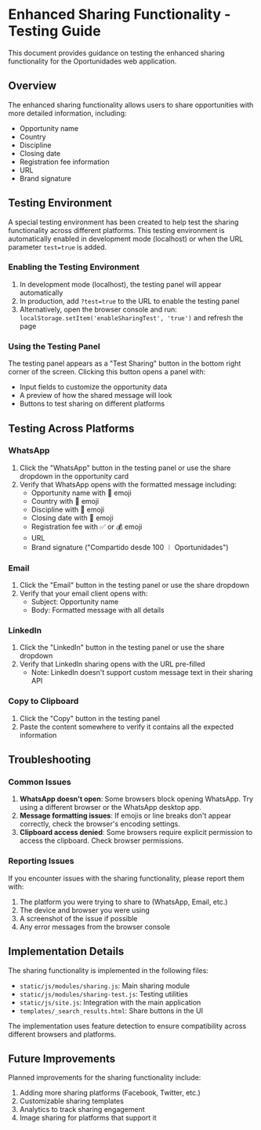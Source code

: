 # Enhanced Sharing Functionality - Testing Guide

This document provides guidance on testing the enhanced sharing functionality for the Oportunidades web application.

## Overview

The enhanced sharing functionality allows users to share opportunities with more detailed information, including:

- Opportunity name
- Country
- Discipline
- Closing date
- Registration fee information
- URL
- Brand signature

## Testing Environment

A special testing environment has been created to help test the sharing functionality across different platforms. This testing environment is automatically enabled in development mode (localhost) or when the URL parameter `test=true` is added.

### Enabling the Testing Environment

1. In development mode (localhost), the testing panel will appear automatically
2. In production, add `?test=true` to the URL to enable the testing panel
3. Alternatively, open the browser console and run: `localStorage.setItem('enableSharingTest', 'true')` and refresh the page

### Using the Testing Panel

The testing panel appears as a "Test Sharing" button in the bottom right corner of the screen. Clicking this button opens a panel with:

- Input fields to customize the opportunity data
- A preview of how the shared message will look
- Buttons to test sharing on different platforms

## Testing Across Platforms

### WhatsApp

1. Click the "WhatsApp" button in the testing panel or use the share dropdown in the opportunity card
2. Verify that WhatsApp opens with the formatted message including:
   - Opportunity name with 📢 emoji
   - Country with 📍 emoji
   - Discipline with 🎨 emoji
   - Closing date with 📅 emoji
   - Registration fee with ✅ or 💰 emoji
   - URL
   - Brand signature ("Compartido desde 100 ︱ Oportunidades")

### Email

1. Click the "Email" button in the testing panel or use the share dropdown
2. Verify that your email client opens with:
   - Subject: Opportunity name
   - Body: Formatted message with all details

### LinkedIn

1. Click the "LinkedIn" button in the testing panel or use the share dropdown
2. Verify that LinkedIn sharing opens with the URL pre-filled
   - Note: LinkedIn doesn't support custom message text in their sharing API

### Copy to Clipboard

1. Click the "Copy" button in the testing panel
2. Paste the content somewhere to verify it contains all the expected information

## Troubleshooting

### Common Issues

1. **WhatsApp doesn't open**: Some browsers block opening WhatsApp. Try using a different browser or the WhatsApp desktop app.
2. **Message formatting issues**: If emojis or line breaks don't appear correctly, check the browser's encoding settings.
3. **Clipboard access denied**: Some browsers require explicit permission to access the clipboard. Check browser permissions.

### Reporting Issues

If you encounter issues with the sharing functionality, please report them with:

1. The platform you were trying to share to (WhatsApp, Email, etc.)
2. The device and browser you were using
3. A screenshot of the issue if possible
4. Any error messages from the browser console

## Implementation Details

The sharing functionality is implemented in the following files:

- `static/js/modules/sharing.js`: Main sharing module
- `static/js/modules/sharing-test.js`: Testing utilities
- `static/js/site.js`: Integration with the main application
- `templates/_search_results.html`: Share buttons in the UI

The implementation uses feature detection to ensure compatibility across different browsers and platforms.

## Future Improvements

Planned improvements for the sharing functionality include:

1. Adding more sharing platforms (Facebook, Twitter, etc.)
2. Customizable sharing templates
3. Analytics to track sharing engagement
4. Image sharing for platforms that support it 